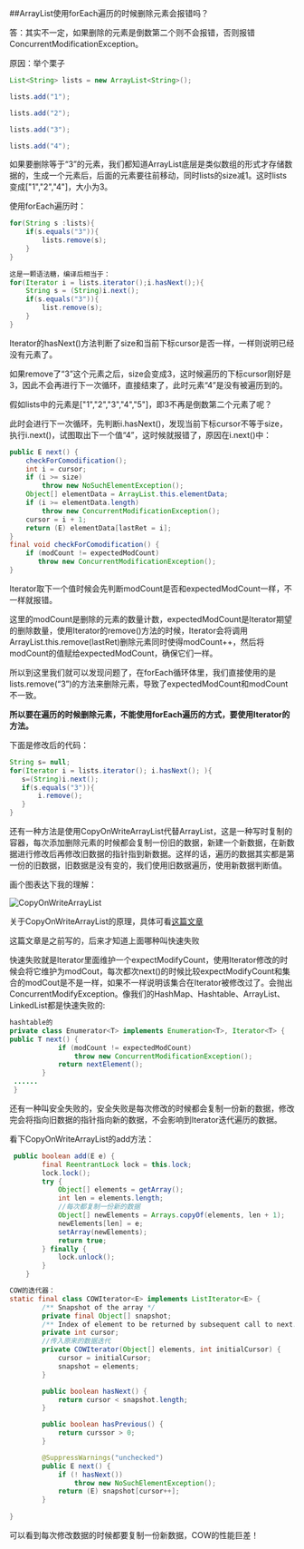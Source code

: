 ##ArrayList使用forEach遍历的时候删除元素会报错吗？

答：其实不一定，如果删除的元素是倒数第二个则不会报错，否则报错ConcurrentModificationException。

原因：举个栗子

```java
List<String> lists = new ArrayList<String>();

lists.add("1");

lists.add("2");

lists.add("3");

lists.add("4");
```

如果要删除等于“3”的元素，我们都知道ArrayList底层是类似数组的形式才存储数据的，生成一个元素后，后面的元素要往前移动，同时lists的size减1。这时lists变成["1","2","4"]，大小为3。

使用forEach遍历时：

```java
for(String s :lists){
	if(s.equals("3")){
		lists.remove(s);
	}
}
                     
这是一颗语法糖，编译后相当于：
for(Iterator i = lists.iterator();i.hasNext();){
    String s = (String)i.next();
    if(s.equals("3")){
        list.remove(s);
    }
}                  
```

Iterator的hasNext()方法判断了size和当前下标cursor是否一样，一样则说明已经没有元素了。

如果remove了“3”这个元素之后，size会变成3，这时候遍历的下标cursor刚好是3，因此不会再进行下一次循环，直接结束了，此时元素“4”是没有被遍历到的。



假如lists中的元素是["1","2","3","4","5"]，即3不再是倒数第二个元素了呢？

此时会进行下一次循环，先判断i.hasNext()，发现当前下标cursor不等于size，执行i.next()，试图取出下一个值“4”，这时候就报错了，原因在i.next()中：

```java
public E next() {
    checkForComodification();
    int i = cursor;
    if (i >= size)
        throw new NoSuchElementException();
    Object[] elementData = ArrayList.this.elementData;
    if (i >= elementData.length)
        throw new ConcurrentModificationException();
    cursor = i + 1;
    return (E) elementData[lastRet = i];
}
final void checkForComodification() {
    if (modCount != expectedModCount)
       throw new ConcurrentModificationException();
}
```

Iterator取下一个值时候会先判断modCount是否和expectedModCount一样，不一样就报错。

这里的modCount是删除的元素的数量计数，expectedModCount是Iterator期望的删除数量，使用Iterator的remove()方法的时候，Iterator会将调用ArrayList.this.remove(lastRet)删除元素同时使得modCount++，然后将modCount的值赋给expectedModCount，确保它们一样。

所以到这里我们就可以发现问题了，在forEach循环体里，我们直接使用的是lists.remove(“3”)的方法来删除元素，导致了expectedModCount和modCount不一致。

**所以要在遍历的时候删除元素，不能使用forEach遍历的方式，要使用Iterator的方法。**

下面是修改后的代码：

```java
String s= null;
for(Iterator i = lists.iterator(); i.hasNext(); ){
   s=(String)i.next();
   if(s.equals("3")){
       i.remove();
   }
}
```

还有一种方法是使用CopyOnWriteArrayList代替ArrayList，这是一种写时复制的容器，每次添加删除元素的时候都会复制一份旧的数据，新建一个新数据，在新数据进行修改后再修改旧数据的指针指到新数据。这样的话，遍历的数据其实都是第一份的旧数据，旧数据是没有变的，我们使用旧数据遍历，使用新数据判断值。

画个图表达下我的理解：

![CopyOnWriteArrayList](https://3116004636-1256103796.cos.ap-guangzhou.myqcloud.com/%E6%9C%AA%E5%91%BD%E5%90%8D%E6%96%87%E4%BB%B6%20(2).png)

关于CopyOnWriteArrayList的原理，具体可看[这篇文章](https://www.cnblogs.com/dolphin0520/p/3938914.html)



这篇文章是之前写的，后来才知道上面哪种叫快速失败

快速失败就是Iterator里面维护一个expectModifyCount，使用Iterator修改的时候会将它维护为modCout，每次都次next()的时候比较expectModifyCount和集合的modCout是不是一样，如果不一样说明该集合在Iterator被修改过了。会抛出ConcurrentModifyException。像我们的HashMap、Hashtable、ArrayList、LinkedList都是快速失败的:

```java
hashtable的
private class Enumerator<T> implements Enumeration<T>, Iterator<T> {   
public T next() {
            if (modCount != expectedModCount)
                throw new ConcurrentModificationException();
            return nextElement();
        }
 ......
 }
```



还有一种叫安全失败的，安全失败是每次修改的时候都会复制一份新的数据，修改完会将指向旧数据的指针指向新的数据，不会影响到Iterator迭代遍历的数据。

看下CopyOnWriteArrayList的add方法：

```java
 public boolean add(E e) {
        final ReentrantLock lock = this.lock;
        lock.lock();
        try {
            Object[] elements = getArray();
            int len = elements.length;
            //每次都复制一份新的数据
            Object[] newElements = Arrays.copyOf(elements, len + 1);
            newElements[len] = e;
            setArray(newElements);
            return true;
        } finally {
            lock.unlock();
        }
    }

COW的迭代器：
static final class COWIterator<E> implements ListIterator<E> {
        /** Snapshot of the array */
        private final Object[] snapshot;
        /** Index of element to be returned by subsequent call to next.  */
        private int cursor;
        //传入原来的数据迭代
        private COWIterator(Object[] elements, int initialCursor) {
            cursor = initialCursor;
            snapshot = elements;
        }

        public boolean hasNext() {
            return cursor < snapshot.length;
        }

        public boolean hasPrevious() {
            return curssor > 0;
        }

        @SuppressWarnings("unchecked")
        public E next() {
            if (! hasNext())
                throw new NoSuchElementException();
            return (E) snapshot[cursor++];
        }
	
}
```

可以看到每次修改数据的时候都要复制一份新数据，COW的性能巨差！